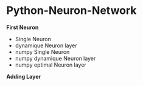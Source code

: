 # Python-Neuron-Network

**First Neuron**
* Single Neuron
* dynamique Neuron layer
* numpy Single Neuron
* numpy dynamique Neuron layer
* numpy optimal Neuron layer

**Adding Layer**
